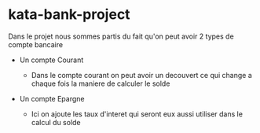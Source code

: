 # kata-bank-project

Dans le projet nous sommes partis du fait qu'on peut avoir 2 types de compte bancaire
- Un compte Courant
    * Dans le compte courant on peut avoir un decouvert ce qui change a chaque fois la maniere de calculer le solde

- Un compte Epargne
    * Ici on ajoute les taux d'interet qui seront eux aussi utiliser dans le calcul du solde



